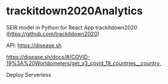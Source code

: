 # trackitdown2020Analytics
SEIR model in Python for React App trackitdown2020 (https://github.com/trackitdown2020)

API:
https://disease.sh

https://disease.sh/docs/#/COVID-19%3A%20Worldometers/get_v3_covid_19_countries__country_

Deploy Serverless
